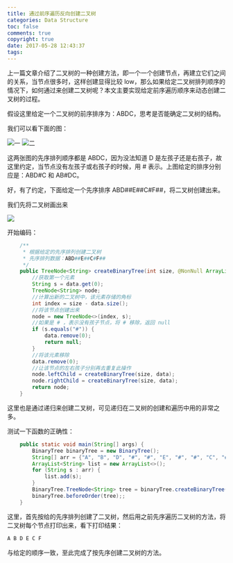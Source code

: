```yaml
---
title: 通过前序遍历反向创建二叉树
categories: Data Structure
toc: false
comments: true
copyright: true
date: 2017-05-28 12:43:37
tags:
---
```


上一篇文章介绍了二叉树的一种创建方法，即一个一个创建节点，再建立它们之间的关系，当节点很多时，这样创建显得比较 low，那么如果给定二叉树排列顺序的情况下，如何通过来创建二叉树呢？本文主要实现给定前序遍历顺序来动态创建二叉树的过程。

<!--more-->

假设这里给定一个二叉树的前序排序为：ABDC，思考是否能确定二叉树的结构。

我们可以看下面的图：

![一](/images/Structure/binary_tree_sample_1.png) ![二](/images/Structure/binary_tree_sample_2.png)

这两张图的先序排列顺序都是 ABDC，因为没法知道 D 是左孩子还是右孩子，故这里约定，当节点没有左孩子或右孩子的时候，用 # 表示。上图给定的排序分别应是：ABD#C 和 AB#DC。

好，有了约定，下面给定一个先序排序 ABD##E##C#F##，将二叉树创建出来。

我们先将二叉树画出来

![](/images/Structure/binary_tree_sample_3.png)

开始编码：

```java
    /**
     * 根据给定的先序排列创建二叉树
     * 先序排列数据：ABD##E##C#F##
     */
    public TreeNode<String> createBinaryTree(int size, @NonNull ArrayList<String> data) {
        //获取第一个元素
        String s = data.get(0);
        TreeNode<String> node;
        //计算出新的二叉树中，该元素存储的角标
        int index = size - data.size();
        //将该节点创建出来
        node = new TreeNode<>(index, s);
        //如果是 # ，表示没有孩子节点，将 # 移除，返回 null
        if (s.equals("#")) {
            data.remove(0);
            return null;
        }
        //将该元素移除
        data.remove(0);
        //让该节点的左右孩子分别再去重复此操作
        node.leftChild = createBinaryTree(size, data);
        node.rightChild = createBinaryTree(size, data);
        return node;
    }
```

这里也是通过递归来创建二叉树，可见递归在二叉树的创建和遍历中用的非常之多。

测试一下函数的正确性：

```java
    public static void main(String[] args) {
        BinaryTree binaryTree = new BinaryTree();
        String[] arr = {"A", "B", "D", "#", "#", "E", "#", "#", "C", "#", "F", "#", "#"};
        ArrayList<String> list = new ArrayList<>();
        for (String s : arr) {
            list.add(s);
        }
        BinaryTree.TreeNode<String> tree = binaryTree.createBinaryTree(list.size(), list);
        binaryTree.beforeOrder(tree);;
    }
```

这里，首先按给的先序排列创建了二叉树，然后用之前先序遍历二叉树的方法，将二叉树每个节点打印出来，看下打印结果：

```java
A B D E C F 
```

与给定的顺序一致，至此完成了按先序创建二叉树的方法。